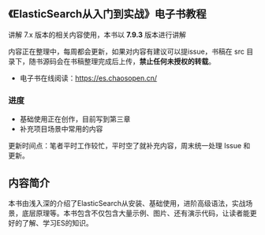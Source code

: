 ## 《ElasticSearch从入门到实战》电子书教程

讲解 7.x 版本的相关内容使用，本书以 **7.9.3** 版本进行讲解

内容正在整理中，每周都会更新，如果对内容有建议可以提issue，书稿在 src 目录下，随书源码会在书稿整理完成后上传，**禁止任何未授权的转载**。

- 电子书在线阅读：https://es.chaosopen.cn/

### 进度

- 基础使用正在创作，目前写到第三章
- 补充项目场景中常用的内容

更新时间点：笔者平时工作较忙，平时空了就补充内容，周末统一处理 Issue 和更新。


## 内容简介


本书由浅入深的介绍了ElasticSearch从安装、基础使用，进阶高级语法，实战场景，底层原理等。本书包含不仅包含大量示例、图片、还有演示代码，让读者能更好的了解、学习ES的知识。

